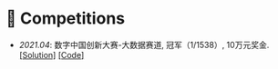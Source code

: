 # 🎉 Competitions
- *2021.04*: 数字中国创新大赛-大数据赛道, 冠军（1/1538）, 10万元奖金.  [[Solution]]()  [[Code]](https://github.com/synbol/DriftTrajectory)
